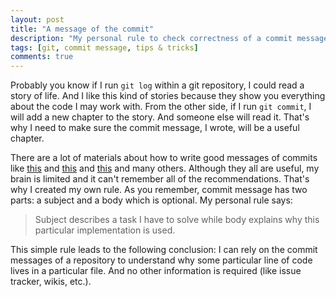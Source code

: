```yaml
---
layout: post
title: "A message of the commit"
description: "My personal rule to check correctness of a commit message."
tags: [git, commit message, tips & tricks]
comments: true
---
```

Probably you know if I run `git log` within a git repository, I could read a story of life. And I like this kind of stories because they show you everything about the code I may work with. From the other side, if I run `git commit`, I will add a new chapter to the story. And someone else will read it. That's why I need to make sure the commit message, I wrote, will be a useful chapter.

There are a lot of materials about how to write good messages of commits like [this](https://chris.beams.io/posts/git-commit/) and [this](https://wiki.openstack.org/wiki/GitCommitMessages) and [this](https://robots.thoughtbot.com/5-useful-tips-for-a-better-commit-message) and many others. Although they all are useful, my brain is limited and it can't remember all of the recommendations. That's why I created my own rule. As you remember, commit message has two parts: a subject and a body which is optional. My personal rule says:
> Subject describes a task I have to solve while body explains why this particular implementation is used.

This simple rule leads to the following conclusion: I can rely on the commit messages of a repository to understand why some particular line of code lives in a particular file. And no other information is required (like issue tracker, wikis, etc.).
